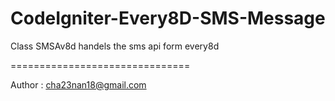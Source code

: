CodeIgniter-Every8D-SMS-Message
===============================

Class SMSAv8d handels the sms api form every8d


===============================

Author : cha23nan18@gmail.com